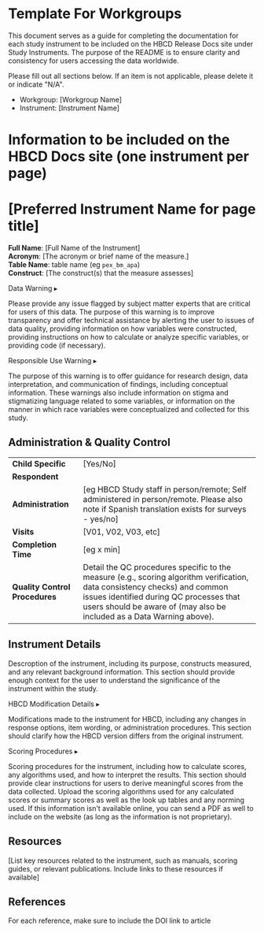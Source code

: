 # Template For Workgroups

This document serves as a guide for completing the documentation for each study instrument to be included on the HBCD Release Docs site under Study Instruments. The purpose of the README is to ensure clarity and consistency for users accessing the data worldwide. 

Please fill out all sections below. If an item is not applicable, please delete it or indicate "N/A".

- Workgroup: [Workgroup Name]
- Instrument: [Instrument Name]



# Information to be included on the HBCD Docs site (one instrument per page)

# [Preferred Instrument Name for page title]

**Full Name**: [Full Name of the Instrument]           
**Acronym**: [The acronym or brief name of the measure.]     
**Table Name**: table name (eg `pex_bm_apa`)       
**Construct**: [The construct(s) that the measure assesses]

<div id="warning" class="warning-banner" onclick="toggleCollapse(this)">
  <span class="emoji"><i class="fas fa-exclamation-triangle"></i></span>
  <span class="text-with-link">
  <span class="text">Data Warning</span>
  <a class="anchor-link" href="#warning" title="Copy link">
  <i class="fa-solid fa-link"></i>
  </a>
  </span>
  <span class="arrow">▸</span>
</div>
<div class="warning-collapsible-content">
<p>Please provide any issue flagged by subject matter experts that are critical for users of this data. The purpose of this warning is to improve transparency and offer technical assistance by alerting the user to issues of data quality, providing information on how variables were constructed, providing instructions on how to calculate or analyze specific variables, or providing code (if necessary).</p> 
</div>

<div id="alert" class="alert-banner" onclick="toggleCollapse(this)">
  <span class="emoji"><i class="fas fa-exclamation-triangle"></i></span>
  <span class="text-with-link">
  <span class="text">Responsible Use Warning</span>
  <a class="anchor-link" href="#alert" title="Copy link">
  <i class="fa-solid fa-link"></i>
  </a>
  </span>
  <span class="arrow">▸</span>
</div>
<div class="alert-collapsible-content">
<p>The purpose of this warning is to offer guidance for research design, data interpretation, and communication of findings, including conceptual information. These warnings also include information on stigma and stigmatizing language related to some variables, or information on the manner in which race variables were conceptualized and collected for this study.</p>
</div>

## Administration & Quality Control

<table class="table-no-vertical-lines" style="width: 100%; border-collapse: collapse; table-layout: fixed;">
<tbody>
<tr><td><b>Child Specific</b></td>
<td>[Yes/No]</td></tr>
<tr><td><b>Respondent</b></td>
<td></td></tr>
<tr><td><b>Administration</b></td>
<td style="word-wrap: break-word; white-space: normal;">[eg HBCD Study staff in person/remote; Self administered in person/remote. Please also note if Spanish translation exists for surveys - yes/no]</td></tr>
<tr><td><b>Visits</b></td>
<td>[V01, V02, V03, etc]</td></tr>
<tr><td><b>Completion Time</b></td>
<td>[eg x min]</td></tr>
<tr><td><b>Quality Control Procedures</b></td>
<td>Detail the QC procedures specific to the measure (e.g., scoring algorithm verification, data consistency checks) and common issues identified during QC processes that users should be aware of (may also be included as a Data Warning above).</td></tr>      
</tbody>
</table>

## Instrument Details

Descroption of the instrument, including its purpose, constructs measured, and any relevant background information. This section should provide enough context for the user to understand the significance of the instrument within the study.

<div id="hbcd-mod" class="table-banner" onclick="toggleCollapse(this)">
  <span class="text-with-link">
  <span class="text">HBCD Modification Details</span>
  <a class="anchor-link" href="#hbcd-mod" title="Copy link">
  <i class="fa-solid fa-link"></i>
  </a>
  </span>
  <span class="arrow">▸</span>
</div>
<div class="collapsible-content">
<p>Modifications made to the instrument for HBCD, including any changes in response options, item wording, or administration procedures. This section should clarify how the HBCD version differs from the original instrument.</p>
</div>

<div id="scoring" class="table-banner" onclick="toggleCollapse(this)">
  <span class="text-with-link">
  <span class="text">Scoring Procedures</span>
  <a class="anchor-link" href="#scoring" title="Copy link">
  <i class="fa-solid fa-link"></i>
  </a>
  </span>
  <span class="arrow">▸</span>
</div>
<div class="collapsible-content">
<p>Scoring procedures for the instrument, including how to calculate scores, any algorithms used, and how to interpret the results. This section should provide clear instructions for users to derive meaningful scores from the data collected. Upload the scoring algorithms used for any calculated scores or summary scores as well as the look up tables and any norming used. If this information isn't available online, you can send a PDF as well to include on the website (as long as the information is not proprietary).</p>
</div>

## Resources

[List key resources related to the instrument, such as manuals, scoring guides, or relevant publications. Include links to these resources if available]

## References
For each reference, make sure to include the DOI link to article